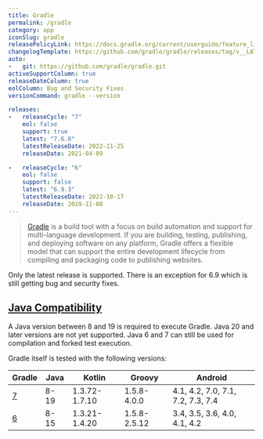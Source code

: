 ```yaml
---
title: Gradle
permalink: /gradle
category: app
iconSlug: gradle
releasePolicyLink: https://docs.gradle.org/current/userguide/feature_lifecycle.html#eol_support
changelogTemplate: https://github.com/gradle/gradle/releases/tag/v__LATEST__
auto:
-   git: https://github.com/gradle/gradle.git
activeSupportColumn: true
releaseDateColumn: true
eolColumn: Bug and Security Fixes
versionCommand: gradle --version

releases:
-   releaseCycle: "7"
    eol: false
    support: true
    latest: "7.6.0"
    latestReleaseDate: 2022-11-25
    releaseDate: 2021-04-09

-   releaseCycle: "6"
    eol: false
    support: false
    latest: "6.9.3"
    latestReleaseDate: 2022-10-17
    releaseDate: 2019-11-08
---
```


> [Gradle](https://gradle.org/) is a build tool with a focus on build automation and support for multi-language
> development. If you are building, testing, publishing, and deploying software on any platform, Gradle offers a
> flexible model that can support the entire development lifecycle from compiling and packaging code to publishing
> websites.

Only the latest release is supported. There is an exception for 6.9 which is still getting bug and security fixes.

## [Java Compatibility](https://docs.gradle.org/current/userguide/compatibility.html)

A Java version between 8 and 19 is required to execute Gradle. Java 20 and later versions are not yet supported. Java 6 and 7 can still be used for compilation and forked test execution.

Gradle itself is tested with the following versions:

| Gradle                                                          | Java | Kotlin        | Groovy       | Android                           |
|-----------------------------------------------------------------|------|---------------|--------------|-----------------------------------|
| [7](https://docs.gradle.org/7.6/userguide/compatibility.html)   | 8-19 | 1.3.72-1.7.10 | 1.5.8-4.0.0  | 4.1, 4.2, 7.0, 7.1, 7.2, 7.3, 7.4 |
| [6](https://docs.gradle.org/6.9.3/userguide/compatibility.html) | 8-15 | 1.3.21-1.4.20 | 1.5.8-2.5.12 | 3.4, 3.5, 3.6, 4.0, 4.1, 4.2      |
